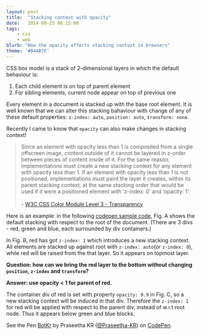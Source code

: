 ```yaml
---
layout: post
title:  "Stacking context with opacity"
date:   2014-09-25 08:15:00
tags:
    - css
    - web
blurb: "How the opacity affects stacking context in browsers"
theme: '#B4AB7E'
---
```


CSS box model is a stack of 2-dimensional layers in which the default behaviour is:

1. Each child element is on top of parent element
2. For sibling elements, current node appear on top of previous one

Every element in a document is stacked up with the base root element. It is well known that we can alter this stacking bahaviour with change of any of these default properties: `z-index: auto`, `position: auto`, `transform: none`.

Recently I came to know that `opacity` can also make changes in stacking context!

<blockquote>Since an element with opacity less than 1 is composited from a single offscreen image, content outside of it cannot be layered in z-order between pieces of content inside of it. For the same reason, implementations must create a new stacking context for any element with opacity less than 1. If an element with opacity less than 1 is not positioned, implementations must paint the layer it creates, within its parent stacking context, at the same stacking order that would be used if it were a positioned element with ‘z-index: 0’ and ‘opacity: 1’. <br><br>- <a href="http://www.w3.org/TR/css3-color/#transparency">W3C CSS Color Module Level 3 - Transparency</a></blockquote>

Here is an example: in the following <a href="http://codepen.io/Praseetha-KR/pen/BotKr">codepen sample code</a>, Fig. A shows the default stacking with respect to the root of the document. (There are 3 divs - red, green and blue, each surrounded by div containers.)

In Fig. B, red has got `z-index: 1` which introduces a new stacking context. All elements are stacked up against root with `z-index: auto`(or `z-index: 0`), while red will be raised from the that layer. So it appears on topmost layer.

**Question: how can we bring the red layer to the bottom without changing `position`, `z-index` and `transform`?**

**Answer: use opacity < 1 for parent of red.**

The container div of red is set with property `opacity: 0.9` in Fig. C, so a new stacking context will be induced in that div. Therefore the `z-index: 1` for red will be applied with respect to the parent div, instead of w.r.t root node. Thus it appears below green and blue blocks.

<p data-height="310" data-theme-id="8104" data-slug-hash="BotKr" data-default-tab="result" class='codepen'>See the Pen <a href='http://codepen.io/Praseetha-KR/pen/BotKr/'>BotKr</a> by Praseetha KR (<a href='http://codepen.io/Praseetha-KR'>@Praseetha-KR</a>) on <a href='http://codepen.io'>CodePen</a>.</p>

<script src="//codepen.io/assets/embed/ei.js"></script>
